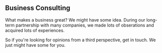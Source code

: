 
## Business Consulting

What makes a business great? We might have some idea. During our long-term partnership with many companies, we made lots of obserations and acquired lots of experiences. 

So if you're looking for opinions from a third perspective, get in touch. We just might have some for you.